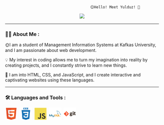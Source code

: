                                            😊Hello! Meet Yulduz! 🌼    
                                      
                                      
  <div id="header" align="center">
  <img src=https://media.giphy.com/media/YnS7j9pwnECXLMrI4t/giphy.gif width="300"/>
 </div>

 ---
 ### :woman_technologist: About Me :
   🌞I am a student of Management Information Systems at Kafkas University, and I am passionate about web development.
   
   💡 My interest in coding allows me to turn my imagination into reality by creating projects, and I constantly strive to learn new things.
   
   🚀 I am into HTML, CSS, and JavaScript, and I create interactive and captivating websites using these languages.
   
   ---

### :hammer_and_wrench: Languages and Tools :
<div>
   <img src="https://github.com/devicons/devicon/blob/master/icons/html5/html5-original.svg" title="HTML5" alt="HTML" width="40" height="40"/>&nbsp;
   <img src="https://github.com/devicons/devicon/blob/master/icons/css3/css3-plain-wordmark.svg"  title="CSS3" alt="CSS" width="40" height="40"/>&nbsp;
   <img src="https://github.com/devicons/devicon/blob/master/icons/javascript/javascript-original.svg" title="JavaScript" alt="JavaScript" width="40" height="40"/>&nbsp;
   <img src="https://github.com/devicons/devicon/blob/master/icons/mysql/mysql-original-wordmark.svg" title="MySQL"  alt="MySQL" width="40" height="40"/>&nbsp;
   <img src="https://github.com/devicons/devicon/blob/master/icons/git/git-original-wordmark.svg" title="Git" **alt="Git" width="40" height="40"/>

  




 
  
